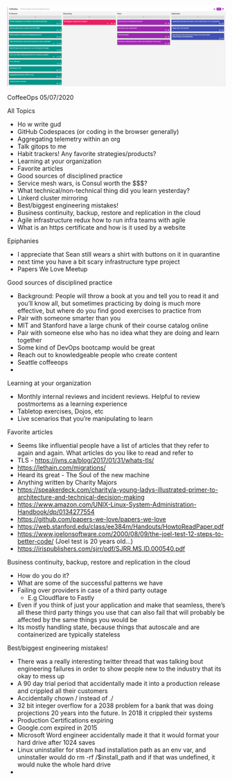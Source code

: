 ![Our Board](images/2020.05.07.png)

CoffeeOps 05/07/2020

All Topics
- Ho w write gud
- GitHub Codespaces (or coding in the browser generally)
- Aggregating telemetry within an org
- Talk gitops to me
- Habit trackers! Any favorite strategies/products?
- Learning at your organization
- Favorite articles
- Good sources of disciplined practice
- Service mesh wars, is Consul worth the $$$?
- What technical/non-technical thing did you learn yesterday?
- Linkerd cluster mirroring
- Best/biggest engineering mistakes!
- Business continuity, backup, restore and replication in the cloud
- Agile infrastructure redux how to run infra teams with agile
- What is an https certificate and how is it used by a website

Epiphanies
- I appreciate that Sean still wears a shirt with buttons on it in quarantine
- next time you have a bit scary infrastructure type project 
- Papers We Love Meetup


Good sources of disciplined practice
- Background: People will throw a book at you and tell you to read it and you’ll know all, but sometimes practicing by doing is much more effective, but where do you find good exercises to practice from
- Pair with someone smarter than you
- MIT and Stanford have a large chunk of their course catalog online
- Pair with someone else who has no idea what they are doing and learn together
- Some kind of DevOps bootcamp would be great
- Reach out to knowledgeable people who create content
- Seattle coffeeops
- 

Learning at your organization
- Monthly internal reviews and incident reviews. Helpful to review postmortems as a learning experience
- Tabletop exercises, Dojos, etc
- Live scenarios that you’re manipulating to learn

Favorite articles
- Seems like influential people have a list of articles that they refer to again and again. What articles do you like to read and refer to
- TLS - https://jvns.ca/blog/2017/01/31/whats-tls/
- https://lethain.com/migrations/
- Heard its great - The Soul of the new machine
- Anything written by Charity Majors
- https://speakerdeck.com/charity/a-young-ladys-illustrated-primer-to-architecture-and-technical-decision-making
- https://www.amazon.com/UNIX-Linux-System-Administration-Handbook/dp/0134277554
- https://github.com/papers-we-love/papers-we-love
- https://web.stanford.edu/class/ee384m/Handouts/HowtoReadPaper.pdf
- https://www.joelonsoftware.com/2000/08/09/the-joel-test-12-steps-to-better-code/ (Joel test is 20 years old…)
- https://irispublishers.com/sjrr/pdf/SJRR.MS.ID.000540.pdf

Business continuity, backup, restore and replication in the cloud
- How do you do it?
- What are some of the successful patterns we have
- Failing over providers in case of a third party outage
    - E.g Cloudflare to Fastly
- Even if you think of just your application and make that seamless, there’s all these third party things you use that can also fail that will probably be affected by the same things you would be
- Its mostly handling state, because things that autoscale and are containerized are typically stateless

Best/biggest engineering mistakes!
- There was a really interesting twitter thread that was talking bout engineering failures in order to show people new to the industry that its okay to mess up
- A 90 day trial period that accidentally made it into a production release and crippled all their customers
- Accidentally chown / instead of ./
- 32 bit integer overflow for a 2038 problem for a bank that was doing projections 20 years into the future. In 2018 it crippled their systems
- Production Certifications expiring
- Google.com expired in 2015
- Microsoft Word engineer accidentally made it that it would format your hard drive after 1024 saves
- Linux uninstaller for steam had installation path as an env var, and uninstaller would do rm -rf /$install_path and if that was undefined, it would nuke the whole hard drive
-
